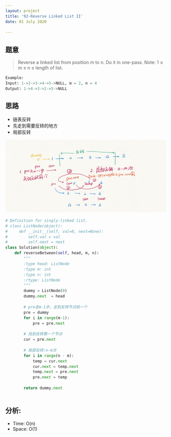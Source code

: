 ```yaml
---
layout: project
title: '92-Reverse Linked List II'
date: 01 July 2020

---
```

## 题意
> Reverse a linked list from position m to n. Do it in one-pass.
> Note: 1 ≤ m ≤ n ≤ length of list.

~~~python
Example:
Input: 1->2->3->4->5->NULL, m = 2, n = 4
Output: 1->4->3->2->5->NULL
~~~


## 思路
- 链表反转
- 先走到需要反转的地方
- 局部反转
<img src="/assets/img/projects/code/92_ReverseLinkedListII.jpeg"/>


~~~python
# Definition for singly-linked list.
# class ListNode(object):
#     def __init__(self, val=0, next=None):
#         self.val = val
#         self.next = next
class Solution(object):
    def reverseBetween(self, head, m, n):
        """
        :type head: ListNode
        :type m: int
        :type n: int
        :rtype: ListNode
        """
        dummy = ListNode(0)
        dummy.next  = head
        
        # pre走m-1步，走到反转节点前一个
        pre = dummy
        for i in range(m-1):
            pre = pre.next
        
        # 找到反转第一个节点
        cur = pre.next
        
        # 局部反转:n-m次
        for i in range(n - m):
            temp = cur.next
            cur.next = temp.next
            temp.next = pre.next
            pre.next = temp
        
        return dummy.next
            
~~~

## 分析:
- Time: O(n) 
- Space: O(1) 

